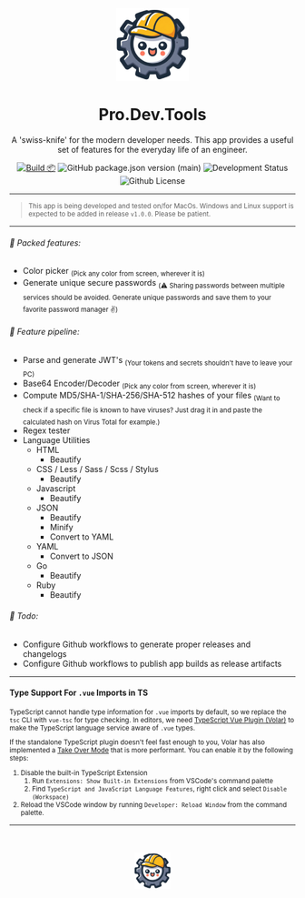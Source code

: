 <div align="center">

![Pro.Dev.Tools Icon](/public/icons/app-icon@128.webp)

# Pro.Dev.Tools

A 'swiss-knife' for the modern developer needs. This app provides a useful set of features for the everyday life of an engineer.

[![Build 📦](https://github.com/carlosdevpereira/pro-dev-tools/actions/workflows/build.yml/badge.svg?branch=main)](https://github.com/carlosdevpereira/pro-dev-tools/actions/workflows/build.yml)
![GitHub package.json version (main)](https://img.shields.io/github/package-json/v/carlosdevpereira/pro-dev-tools/main?label=Version&color=green)
![Development Status](https://img.shields.io/badge/Status-WIP-orange)
![Github License](https://img.shields.io/badge/License-MIT-blue)

</div>

---

<small>

> This app is being developed and tested on/for MacOs. Windows and Linux support is expected to be added in release <code>v1.0.0</code>. Please be patient.

</small>

---

<h6>🚀 Packed features:</h6>

- Color picker <sub>(Pick any color from screen, wherever it is)</sub>
- Generate unique secure passwords <sub>(⚠️ Sharing passwords between multiple services should be avoided. Generate unique passwords and save them to your favorite password manager ✌️)</sub>

<h6>📆 Feature pipeline:</h6>

- Parse and generate JWT's <sub>(Your tokens and secrets shouldn't have to leave your PC)</sub>
- Base64 Encoder/Decoder <sub>(Pick any color from screen, wherever it is)</sub>
- Compute MD5/SHA-1/SHA-256/SHA-512 hashes of your files <sub>(Want to check if a specific file is known to have viruses? Just drag it in and paste the calculated hash on Virus Total for example.)</sub>
- Regex tester
- Language Utilities
  - HTML
    - Beautify
  - CSS / Less / Sass / Scss / Stylus
    - Beautify
  - Javascript
    - Beautify
  - JSON
    - Beautify
    - Minify
    - Convert to YAML
  - YAML
    - Convert to JSON
  - Go
    - Beautify
  - Ruby
    - Beautify

<h6>📆 Todo:</h6>

- Configure Github workflows to generate proper releases and changelogs
- Configure Github workflows to publish app builds as release artifacts

---

#### Type Support For `.vue` Imports in TS

<small>

TypeScript cannot handle type information for `.vue` imports by default, so we replace the `tsc` CLI with `vue-tsc` for type checking. In editors, we need [TypeScript Vue Plugin (Volar)](https://marketplace.visualstudio.com/items?itemName=Vue.vscode-typescript-vue-plugin) to make the TypeScript language service aware of `.vue` types.

If the standalone TypeScript plugin doesn't feel fast enough to you, Volar has also implemented a [Take Over Mode](https://github.com/johnsoncodehk/volar/discussions/471#discussioncomment-1361669) that is more performant. You can enable it by the following steps:

1. Disable the built-in TypeScript Extension
   1. Run `Extensions: Show Built-in Extensions` from VSCode's command palette
   2. Find `TypeScript and JavaScript Language Features`, right click and select `Disable (Workspace)`
2. Reload the VSCode window by running `Developer: Reload Window` from the command palette.

</small>

---

<div align="center" style="margin-top: 3rem;">

  ![Pro.Dev.Tools Icon](./public/icons/app-icon@64.webp)

</div>
